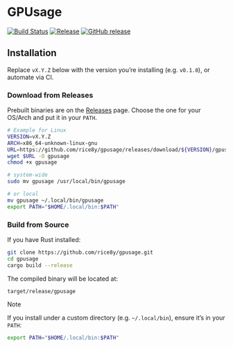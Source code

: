 # GPUsage

[![Build Status](https://github.com/rice8y/gpusage/actions/workflows/CI.yml/badge.svg?branch=main)](https://github.com/rice8y/gpusage/actions/workflows/CI.yml?query=branch%3Amain)
[![Release](https://github.com/rice8y/gpusage/actions/workflows/release.yml/badge.svg)](https://github.com/rice8y/gpusage/actions/workflows/release.yml)
[![GitHub release](https://img.shields.io/github/v/release/rice8y/gpusage?sort=semver)](https://github.com/rice8y/gpusage/releases)

## Installation

Replace `vX.Y.Z` below with the version you’re installing (e.g. `v0.1.0`), or automate via CI.

### Download from Releases

Prebuilt binaries are on the [Releases](https://github.com/rice8y/gpusage/releases) page. Choose the one for your OS/Arch and put it in your `PATH`.
<!--  -->
<!-- #### Linux -->

```bash
# Example for Linux
VERSION=vX.Y.Z
ARCH=x86_64-unknown-linux-gnu
URL=https://github.com/rice8y/gpusage/releases/download/${VERSION}/gpusage-${VERSION}-${ARCH}
wget $URL -O gpusage
chmod +x gpusage

# system-wide
sudo mv gpusage /usr/local/bin/gpusage

# or local
mv gpusage ~/.local/bin/gpusage
export PATH="$HOME/.local/bin:$PATH"
```
<!-- 
#### macOS (Homebrew alternative)

```bash
VERSION=vX.Y.Z
ARCH=x86_64-apple-darwin
URL=https://github.com/rice8y/gpusage/releases/download/${VERSION}/gpusage-${VERSION}-${ARCH}
curl -LO $URL
chmod +x gpusage

# system-wide
sudo mv gpusage /usr/local/bin/gpusage
```

#### Windows (PowerShell)

```bash
$version = 'vX.Y.Z'
$arch = 'x86_64-pc-windows-msvc'
$url = "https://github.com/rice8y/gpusage/releases/download/$version/gpusage-$version-$arch.exe"
Invoke-WebRequest $url -OutFile gpusage.exe

# Add to PATH or move:
Move-Item gpusage.exe C:\Windows\System32\gpusage.exe
``` -->

### Build from Source

If you have Rust installed:

```bash
git clone https://github.com/rice8y/gpusage.git
cd gpusage
cargo build --release
```

The compiled binary will be located at:
```bash
target/release/gpusage
```

>[!NOTE]
>If you install under a custom directory (e.g. `~/.local/bin`), ensure it’s in your `PATH`:
>
>```bash
>export PATH="$HOME/.local/bin:$PATH"
>```